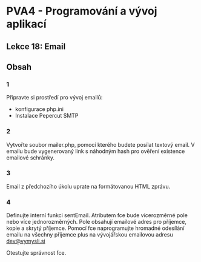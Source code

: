 # PVA4 - Programování a vývoj aplikací
## Lekce 18: Email

## Obsah


### 1
Připravte si prostředí pro vývoj emailů:
* konfigurace php.ini
* Instalace Pepercut SMTP

### 2
Vytvořte soubor mailer.php, pomocí kterého budete posílat textový email. V emailu bude vygenerovaný link s náhodným hash pro ověření existence emailové schránky.

### 3
Email z předchozího úkolu uprate na formátovanou HTML zprávu.

### 4
Definujte interní funkci sentEmail. Atributem fce bude vícerozměrné pole nebo více jednorozměrných. Pole obsahují emailové adres pro příjemce, kopie a skrytý příjemce. Pomocí fce naprogramujte hromadné odesílání emailu na všechny příjemce plus na vývojářskou emailovou adresu dev@vymysli.si

Otestujte správnost fce.
